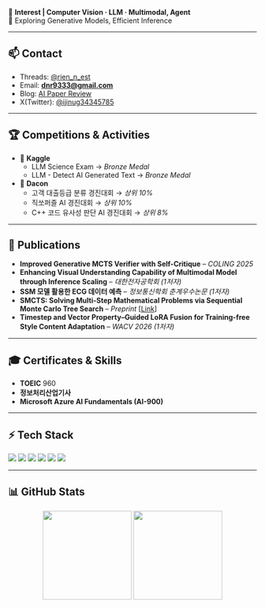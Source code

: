 
🚀 **Interest | Computer Vision · LLM · Multimodal, Agent**  
📍 Exploring Generative Models, Efficient Inference

---

## 📫 Contact  
- Threads: [@rien_n_est](https://www.threads.net/@rien_n_est)  
- Email: **dnr9333@gmail.com**  
- Blog: [AI Paper Review](https://aipaper.tistory.com/)  
- X(Twitter): [@ijinug34345785](https://x.com/ijinug34345785)  

---

## 🏆 Competitions & Activities  
- 🥈 **Kaggle**  
  - LLM Science Exam → *Bronze Medal*  
  - LLM - Detect AI Generated Text → *Bronze Medal*  
- 🥉 **Dacon**  
  - 고객 대출등급 분류 경진대회 → *상위 10%*  
  - 직쏘퍼즐 AI 경진대회 → *상위 10%*  
  - C++ 코드 유사성 판단 AI 경진대회 → *상위 8%*  

---

## 📄 Publications  
- **Improved Generative MCTS Verifier with Self-Critique** – *COLING 2025*  
- **Enhancing Visual Understanding Capability of Multimodal Model through Inference Scaling** – *대한전자공학회 (1저자)*  
- **SSM 모델 활용한 ECG 데이터 예측** – *정보통신학회 춘계우수논문 (1저자)*  
- **SMCTS: Solving Multi-Step Mathematical Problems via Sequential Monte Carlo Tree Search** – *Preprint* [[Link](https://www.researchgate.net/publication/394305839_SMCTS_Solving_Multi-Step_Mathematical_Problems_via_Sequential_Monte_Carlo_Tree_Search)]  
- **Timestep and Vector Property–Guided LoRA Fusion for Training-free Style Content Adaptation** – *WACV 2026 (1저자)*  

---

## 🎓 Certificates & Skills  
- **TOEIC** 960  
- **정보처리산업기사**  
- **Microsoft Azure AI Fundamentals (AI-900)**  

---

## ⚡ Tech Stack  
<p align="left">
  <img src="https://img.shields.io/badge/PyTorch-EE4C2C?style=flat-square&logo=pytorch&logoColor=white"/> 
  <img src="https://img.shields.io/badge/C++-00599C?style=flat-square&logo=cplusplus&logoColor=white"/> 
  <img src="https://img.shields.io/badge/FastAPI-009688?style=flat-square&logo=fastapi&logoColor=white"/> 
  <img src="https://img.shields.io/badge/Django-092E20?style=flat-square&logo=django&logoColor=white"/> 
  <img src="https://img.shields.io/badge/Flutter-02569B?style=flat-square&logo=flutter&logoColor=white"/> 
  <img src="https://img.shields.io/badge/Docker-2496ED?style=flat-square&logo=docker&logoColor=white"/> 
</p>

---

## 📊 GitHub Stats  
<p align="center">
  <img src="https://github-readme-stats.vercel.app/api?username=jinuk0211&show_icons=true&theme=radical" height="180"/>
  <img src="https://github-readme-stats.vercel.app/api/top-langs/?username=jinuk0211&layout=compact&theme=radical" height="180"/>
</p>
